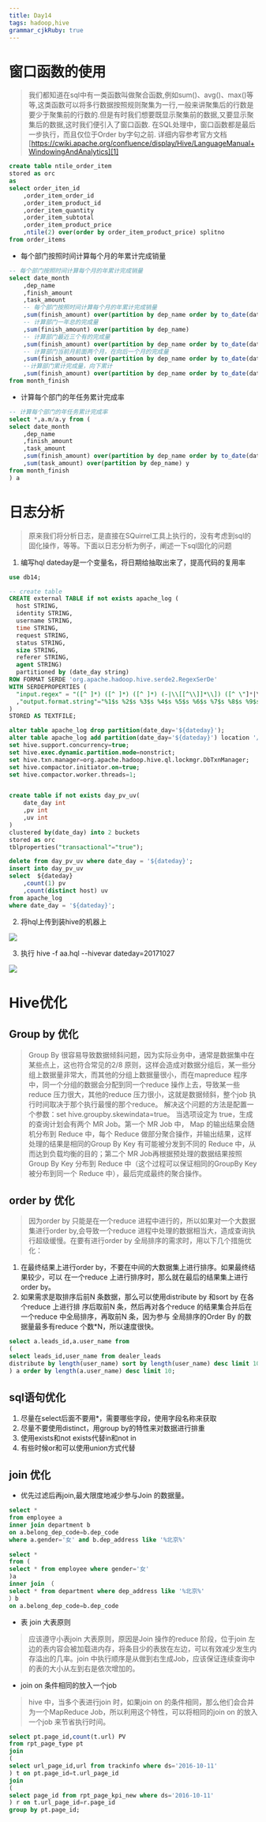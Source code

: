 ```yaml
---
title: Day14
tags: hadoop,hive
grammar_cjkRuby: true
---
```


# 窗口函数的使用
> 我们都知道在sql中有一类函数叫做聚合函数,例如sum()、avg()、max()等等,这类函数可以将多行数据按照规则聚集为一行,一般来讲聚集后的行数是要少于聚集前的行数的.但是有时我们想要既显示聚集前的数据,又要显示聚集后的数据,这时我们便引入了窗口函数.
> 在SQL处理中，窗口函数都是最后一步执行，而且仅位于Order by字句之前.
详细内容参考官方文档
[https://cwiki.apache.org/confluence/display/Hive/LanguageManual+WindowingAndAnalytics][1]

``` sql
create table ntile_order_item
stored as orc
as
select order_iten_id
	,order_item_order_id
	,order_item_product_id
	,order_item_quantity
	,order_item_subtotal
	,order_item_product_price
	,ntile(2) over(order by order_item_product_price) splitno
from order_items
```

 - 每个部门按照时间计算每个月的年累计完成销量

``` sql
-- 每个部门按照时间计算每个月的年累计完成销量
select date_month
	,dep_name
	,finish_amount
	,task_amount
	-- 每个部门按照时间计算每个月的年累计完成销量
	,sum(finish_amount) over(partition by dep_name order by to_date(date_month))
	-- 计算部门一年总的完成量
	,sum(finish_amount) over(partition by dep_name)
	-- 计算部门最近三个有的完成量
	,sum(finish_amount) over(partition by dep_name order by to_date(date_month) rows between 2 preceding  and current row)
	-- 计算部门当前月前面两个月，在向后一个月的完成量
	,sum(finish_amount) over(partition by dep_name order by to_date(date_month) rows between 2 preceding  and 1 following)
	--计算部门累计完成量，向下累计
	,sum(finish_amount) over(partition by dep_name order by to_date(date_month) rows between current row and unbounded following)
from month_finish
```

- 计算每个部门的年任务累计完成率

``` sql
-- 计算每个部门的年任务累计完成率
select *,a.m/a.y from (
select date_month
	,dep_name
	,finish_amount
	,task_amount
	,sum(finish_amount) over(partition by dep_name order by to_date(date_month)) m
	,sum(task_amount) over(partition by dep_name) y
from month_finish
) a
```

# 日志分析

> 原来我们将分析日志，是直接在SQuirrel工具上执行的，没有考虑到sql的固化操作，等等。下面以日志分析为例子，阐述一下sql固化的问题
1. 编写hql
dateday是一个变量名，将日期给抽取出来了，提高代码的复用率

``` sql
use db14;

-- create table
CREATE external TABLE if not exists apache_log (
  host STRING,
  identity STRING,
  username STRING,
  time STRING,
  request STRING,
  status STRING,
  size STRING,
  referer STRING,
  agent STRING)
  partitioned by (date_day string)
ROW FORMAT SERDE 'org.apache.hadoop.hive.serde2.RegexSerDe'
WITH SERDEPROPERTIES (
  "input.regex" = "([^ ]*) ([^ ]*) ([^ ]*) (-|\\[[^\\]]*\\]) ([^ \"]*|\"[^\"]*\") (-|[0-9]*) (-|[0-9]*)(?: ([^ \"]*|\"[^\"]*\") ([^ \"]*|\"[^\"]*\"))?"
  ,"output.format.string"="%1$s %2$s %3$s %4$s %5$s %6$s %7$s %8$s %9$s"
)
STORED AS TEXTFILE;

alter table apache_log drop partition(date_day='${dateday}');
alter table apache_log add partition(date_day='${dateday}') location '/apachlog/${dateday}';
set hive.support.concurrency=true;
set hive.exec.dynamic.partition.mode=nonstrict;
set hive.txn.manager=org.apache.hadoop.hive.ql.lockmgr.DbTxnManager;
set hive.compactor.initiator.on=true;
set hive.compactor.worker.threads=1;


create table if not exists day_pv_uv(
	date_day int
	,pv int
	,uv int
)
clustered by(date_day) into 2 buckets
stored as orc
tblproperties("transactional"="true");

delete from day_pv_uv where date_day = '${dateday}';
insert into day_pv_uv
select  ${dateday}
	,count(1) pv
	,count(distinct host) uv
from apache_log 
where date_day = '${dateday}';

```
2. 将hql上传到装hive的机器上

![][2]

3. 执行 hive -f aa.hql --hivevar dateday=20171027

![][3]

# Hive优化

## Group by 优化

> Group By 很容易导致数据倾斜问题，因为实际业务中，通常是数据集中在某些点上，这也符合常见的2/8 原则，这样会造成对数据分组后，某一些分组上数据量非常大，而其他的分组上数据量很小，而在mapreduce 程序中，同一个分组的数据会分配到同一个reduce 操作上去，导致某一些reduce 压力很大，其他的reduce 压力很小，这就是数据倾斜，整个job 执行时间取决于那个执行最慢的那个reduce。
> 解决这个问题的方法是配置一个参数：set hive.groupby.skewindata=true。
当选项设定为 true，生成的查询计划会有两个 MR Job。第一个 MR Job 中， Map 的输出结果会随机分布到 Reduce 中，每个 Reduce 做部分聚合操作，并输出结果，这样处理的结果是相同的Group By Key 有可能被分发到不同的 Reduce 中，从而达到负载均衡的目的；第二个 MR Job再根据预处理的数据结果按照 Group By Key 分布到 Reduce 中（这个过程可以保证相同的GroupBy Key 被分布到同一个 Reduce 中），最后完成最终的聚合操作。

## order by 优化

> 因为order by 只能是在一个reduce 进程中进行的，所以如果对一个大数据集进行order by,会导致一个reduce 进程中处理的数据相当大，造成查询执行超级缓慢。在要有进行order by 全局排序的需求时，用以下几个措施优化：
1. 在最终结果上进行order by，不要在中间的大数据集上进行排序。如果最终结果较少，可以
在一个reduce 上进行排序时，那么就在最后的结果集上进行order by。
2.  如果需求是取排序后前N 条数据，那么可以使用distribute by 和sort by 在各个reduce 上进行排
序后取前N 条，然后再对各个reduce 的结果集合并后在一个reduce 中全局排序，再取前N 条，因为参与
全局排序的Order By 的数据量最多有reduce 个数*N，所以速度很快。

``` sql
select a.leads_id,a.user_name from
(
select leads_id,user_name from dealer_leads
distribute by length(user_name) sort by length(user_name) desc limit 10
) a order by length(a.user_name) desc limit 10;
```
## sql语句优化
1. 尽量在select后面不要用*，需要哪些字段，使用字段名称来获取
2. 尽量不要使用distinct，用group by的特性来对数据进行排重
3. 使用exists和not exists代替in和not in
4. 有些时候or和可以使用union方式代替 

## join 优化

- 优先过滤后再join,最大限度地减少参与Join 的数据量。

``` sql
select *
from employee a
inner join department b
on a.belong_dep_code=b.dep_code
where a.gender='女' and b.dep_address like '%北京%'
 
select *
from (
select * from employee where gender='女'
)a
inner join （
select * from department where dep_address like '%北京%'
）b
on a.belong_dep_code=b.dep_code
```
- 表 join 大表原则

> 应该遵守小表join 大表原则，原因是Join 操作的reduce 阶段，位于join 左边的表内容会被加载进内存，将条目少的表放在左边，可以有效减少发生内存溢出的几率。join 中执行顺序是从做到右生成Job，应该保证连续查询中的表的大小从左到右是依次增加的。

-  join on 条件相同的放入一个job

> hive 中，当多个表进行join 时，如果join on 的条件相同，那么他们会合并为一个MapReduce Job，所以利用这个特性，可以将相同的join on 的放入一个job 来节省执行时间。

``` sql
select pt.page_id,count(t.url) PV
from rpt_page_type pt
join
(
select url_page_id,url from trackinfo where ds='2016-10-11'
) t on pt.page_id=t.url_page_id
join
(
select page_id from rpt_page_kpi_new where ds='2016-10-11'
) r on t.url_page_id=r.page_id
group by pt.page_id;
```


  [1]: https://cwiki.apache.org/confluence/display/Hive/LanguageManual+WindowingAndAnalytics
  [2]: https://www.github.com/xiesen310/notes_Images/raw/master/images/1509101669949.jpg
  [3]: https://www.github.com/xiesen310/notes_Images/raw/master/images/1509101714769.jpg